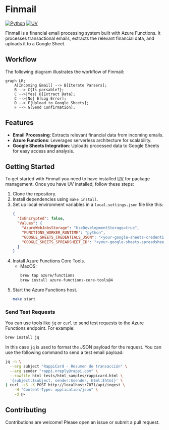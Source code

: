 # Finmail
[![Python](https://img.shields.io/badge/Python-3.12+-yellow?style=for-the-badge&logo=python&logoColor=white&labelColor=101010)](https://python.org)
[![UV](https://img.shields.io/badge/UV-5646ED?style=for-the-badge&logo=uv&logoColor=white&labelColor=101010)](https://python.org)

Finmail is a financial email processing system built with Azure Functions. It processes transactional emails, extracts the relevant financial data, and uploads it to a Google Sheet.

## Workflow
The following diagram illustrates the workflow of Finmail:
```mermaid
graph LR;
    A[Incoming Email] --> B[Iterate Parsers];
    B --> C{Is parsable?};
    C -->|Yes| D[Extract Data];
    C -->|No| E[Log Error];
    D --> F[Upload to Google Sheets];
    F --> G[Send Confirmation];
```

## Features

- **Email Processing**: Extracts relevant financial data from incoming emails.
- **Azure Functions**: Leverages serverless architecture for scalability.
- **Google Sheets Integration**: Uploads processed data to Google Sheets for easy access and analysis.

## Getting Started
To get started with Finmail you need to have installed [UV](https://docs.astral.sh/uv/) for package management. Once you have UV installed, follow these steps:

1. Clone the repository.
2. Install dependencies using `make install`.
3. Set up local environment variables in a `local.settings.json` file like this:
    ```json
    {
      "IsEncrypted": false,
      "Values": {
        "AzureWebJobsStorage": "UseDevelopmentStorage=true",
        "FUNCTIONS_WORKER_RUNTIME": "python",
        "GOOGLE_SHEETS_CREDENTIALS_JSON": "<your-google-sheets-credentials-json>",
        "GOOGLE_SHEETS_SPREADSHEET_ID": "<your-google-sheets-spreadsheet-id>"
      }
    }
    ```
4. Install Azure Functions Core Tools.
    * MacOS:
        ```bash
        brew tap azure/functions
        brew install azure-functions-core-tools@4
        ```
5. Start the Azure Functions host.
    ```bash
    make start
    ```

### Send Test Requests

You can use tools like `jq` or `curl` to send test requests to the Azure Functions endpoint. For example:

```bash
brew install jq
```

In this case `jq` is used to format the JSON payload for the request. You can use the following command to send a test email payload:
```bash
jq -n \
  --arg subject "RappiCard - Resumen de transacción" \
  --arg sender "rappi.nreply@rappi.com" \
  --rawfile html tests/html_samples/rappicard.html \
  '{subject:$subject, sender:$sender, html:$html}' \
| curl -sS -X POST http://localhost:7071/api/ingest \
    -H "Content-Type: application/json" \
    -d @-

```

## Contributing

Contributions are welcome! Please open an issue or submit a pull request.
